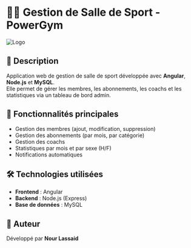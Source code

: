 # 🏋️‍♂️ Gestion de Salle de Sport - PowerGym

![Logo](src/assets/images/logo.png)

## 📌 Description
Application web de gestion de salle de sport développée avec **Angular**, **Node.js** et **MySQL**.  
Elle permet de gérer les membres, les abonnements, les coachs et les statistiques via un tableau de bord admin.

## 🚀 Fonctionnalités principales
- Gestion des membres (ajout, modification, suppression)
- Gestion des abonnements (par mois, par catégorie)
- Gestion des coachs
- Statistiques par mois et par sexe (H/F)
- Notifications automatiques

## 🛠️ Technologies utilisées
- **Frontend** : Angular
- **Backend** : Node.js (Express)
- **Base de données** : MySQL

## 👤 Auteur
Développé par **Nour Lassaid**  
